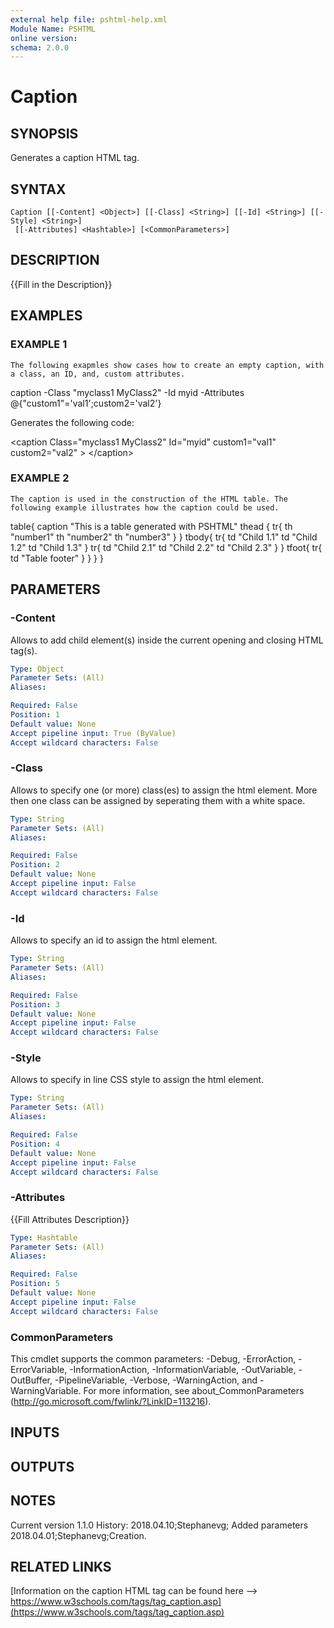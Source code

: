 ```yaml
---
external help file: pshtml-help.xml
Module Name: PSHTML
online version:
schema: 2.0.0
---
```


# Caption

## SYNOPSIS
Generates a caption HTML tag.

## SYNTAX

```
Caption [[-Content] <Object>] [[-Class] <String>] [[-Id] <String>] [[-Style] <String>]
 [[-Attributes] <Hashtable>] [<CommonParameters>]
```

## DESCRIPTION
{{Fill in the Description}}

## EXAMPLES

### EXAMPLE 1
```
The following exapmles show cases how to create an empty caption, with a class, an ID, and, custom attributes.
```

caption -Class "myclass1 MyClass2" -Id myid -Attributes @{"custom1"='val1';custom2='val2'}

Generates the following code:

\<caption Class="myclass1 MyClass2" Id="myid" custom1="val1" custom2="val2"  \>
\</caption\>

### EXAMPLE 2
```
The caption is used in the construction of the HTML table. The following example illustrates how the caption could be used.
```

table{
            caption "This is a table generated with PSHTML"
            thead {
                tr{
                    th "number1"
                    th "number2"
                    th "number3"
                }
            }
            tbody{
                tr{
                    td "Child 1.1"
                    td "Child 1.2"
                    td "Child 1.3"
                }
                tr{
                    td "Child 2.1"
                    td "Child 2.2"
                    td "Child 2.3"
                }
            }
            tfoot{
                tr{
                    td "Table footer"
                }
            }
        }
    }

## PARAMETERS

### -Content
Allows to add child element(s) inside the current opening and closing HTML tag(s).

```yaml
Type: Object
Parameter Sets: (All)
Aliases:

Required: False
Position: 1
Default value: None
Accept pipeline input: True (ByValue)
Accept wildcard characters: False
```

### -Class
Allows to specify one (or more) class(es) to assign the html element.
More then one class can be assigned by seperating them with a white space.

```yaml
Type: String
Parameter Sets: (All)
Aliases:

Required: False
Position: 2
Default value: None
Accept pipeline input: False
Accept wildcard characters: False
```

### -Id
Allows to specify an id to assign the html element.

```yaml
Type: String
Parameter Sets: (All)
Aliases:

Required: False
Position: 3
Default value: None
Accept pipeline input: False
Accept wildcard characters: False
```

### -Style
Allows to specify in line CSS style to assign the html element.

```yaml
Type: String
Parameter Sets: (All)
Aliases:

Required: False
Position: 4
Default value: None
Accept pipeline input: False
Accept wildcard characters: False
```

### -Attributes
{{Fill Attributes Description}}

```yaml
Type: Hashtable
Parameter Sets: (All)
Aliases:

Required: False
Position: 5
Default value: None
Accept pipeline input: False
Accept wildcard characters: False
```

### CommonParameters
This cmdlet supports the common parameters: -Debug, -ErrorAction, -ErrorVariable, -InformationAction, -InformationVariable, -OutVariable, -OutBuffer, -PipelineVariable, -Verbose, -WarningAction, and -WarningVariable.
For more information, see about_CommonParameters (http://go.microsoft.com/fwlink/?LinkID=113216).

## INPUTS

## OUTPUTS

## NOTES
Current version 1.1.0
History:
    2018.04.10;Stephanevg; Added parameters
    2018.04.01;Stephanevg;Creation.

## RELATED LINKS

[Information on the caption HTML tag can be found here --> https://www.w3schools.com/tags/tag_caption.asp](https://www.w3schools.com/tags/tag_caption.asp)